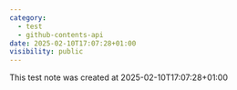 ```yaml
---
category:
  - test
  - github-contents-api
date: 2025-02-10T17:07:28+01:00
visibility: public
---
```


This test note was created at 2025-02-10T17:07:28+01:00